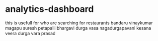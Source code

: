 # analytics-dashboard
this is usefull for who are searching for restaurants
bandaru vinaykumar
magapu suresh
petapalli bhargavi durga
vasa nagadurgapavani
kesana veera durga vara prasad
